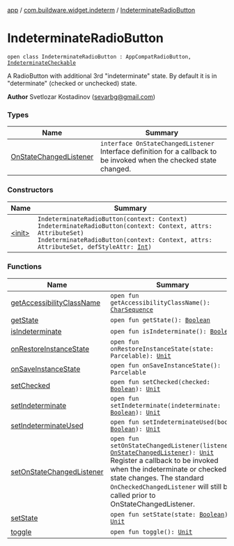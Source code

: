 [app](../../index.md) / [com.buildware.widget.indeterm](../index.md) / [IndeterminateRadioButton](.)

# IndeterminateRadioButton

`open class IndeterminateRadioButton : AppCompatRadioButton, `[`IndeterminateCheckable`](../-indeterminate-checkable/index.md)

A RadioButton with additional 3rd "indeterminate" state. By default it is in "determinate" (checked or unchecked) state.

**Author**
Svetlozar Kostadinov (sevarbg@gmail.com)

### Types

| Name | Summary |
|---|---|
| [OnStateChangedListener](-on-state-changed-listener/index.md) | `interface OnStateChangedListener`<br>Interface definition for a callback to be invoked when the checked state changed. |

### Constructors

| Name | Summary |
|---|---|
| [&lt;init&gt;](-init-.md) | `IndeterminateRadioButton(context: Context)`<br>`IndeterminateRadioButton(context: Context, attrs: AttributeSet)`<br>`IndeterminateRadioButton(context: Context, attrs: AttributeSet, defStyleAttr: `[`Int`](https://kotlinlang.org/api/latest/jvm/stdlib/kotlin/-int/index.html)`)` |

### Functions

| Name | Summary |
|---|---|
| [getAccessibilityClassName](get-accessibility-class-name.md) | `open fun getAccessibilityClassName(): `[`CharSequence`](https://kotlinlang.org/api/latest/jvm/stdlib/kotlin/-char-sequence/index.html) |
| [getState](get-state.md) | `open fun getState(): `[`Boolean`](https://kotlinlang.org/api/latest/jvm/stdlib/kotlin/-boolean/index.html) |
| [isIndeterminate](is-indeterminate.md) | `open fun isIndeterminate(): `[`Boolean`](https://kotlinlang.org/api/latest/jvm/stdlib/kotlin/-boolean/index.html) |
| [onRestoreInstanceState](on-restore-instance-state.md) | `open fun onRestoreInstanceState(state: Parcelable): `[`Unit`](https://kotlinlang.org/api/latest/jvm/stdlib/kotlin/-unit/index.html) |
| [onSaveInstanceState](on-save-instance-state.md) | `open fun onSaveInstanceState(): Parcelable` |
| [setChecked](set-checked.md) | `open fun setChecked(checked: `[`Boolean`](https://kotlinlang.org/api/latest/jvm/stdlib/kotlin/-boolean/index.html)`): `[`Unit`](https://kotlinlang.org/api/latest/jvm/stdlib/kotlin/-unit/index.html) |
| [setIndeterminate](set-indeterminate.md) | `open fun setIndeterminate(indeterminate: `[`Boolean`](https://kotlinlang.org/api/latest/jvm/stdlib/kotlin/-boolean/index.html)`): `[`Unit`](https://kotlinlang.org/api/latest/jvm/stdlib/kotlin/-unit/index.html) |
| [setIndeterminateUsed](set-indeterminate-used.md) | `open fun setIndeterminateUsed(bool: `[`Boolean`](https://kotlinlang.org/api/latest/jvm/stdlib/kotlin/-boolean/index.html)`): `[`Unit`](https://kotlinlang.org/api/latest/jvm/stdlib/kotlin/-unit/index.html) |
| [setOnStateChangedListener](set-on-state-changed-listener.md) | `open fun setOnStateChangedListener(listener: `[`OnStateChangedListener`](-on-state-changed-listener/index.md)`): `[`Unit`](https://kotlinlang.org/api/latest/jvm/stdlib/kotlin/-unit/index.html)<br>Register a callback to be invoked when the indeterminate or checked state changes. The standard `OnCheckedChangedListener` will still be called prior to OnStateChangedListener. |
| [setState](set-state.md) | `open fun setState(state: `[`Boolean`](https://kotlinlang.org/api/latest/jvm/stdlib/kotlin/-boolean/index.html)`): `[`Unit`](https://kotlinlang.org/api/latest/jvm/stdlib/kotlin/-unit/index.html) |
| [toggle](toggle.md) | `open fun toggle(): `[`Unit`](https://kotlinlang.org/api/latest/jvm/stdlib/kotlin/-unit/index.html) |
